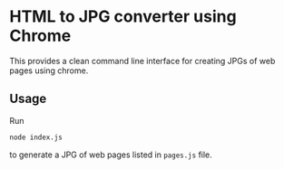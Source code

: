 # HTML to JPG converter using Chrome

This provides a clean command line interface for creating JPGs of web pages using chrome.

## Usage

Run

```sh
node index.js
```

to generate a JPG of web pages listed in `pages.js` file.
